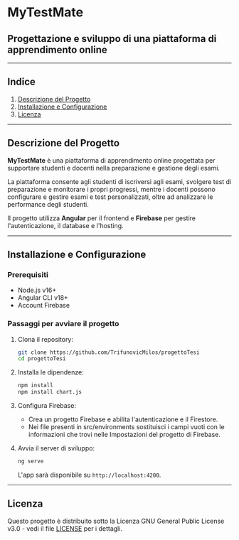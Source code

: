 # MyTestMate

## Progettazione e sviluppo di una piattaforma di apprendimento online

---

## Indice
1. [Descrizione del Progetto](#descrizione-del-progetto)
2. [Installazione e Configurazione](#installazione-e-configurazione)
3. [Licenza](#licenza)

---

## Descrizione del Progetto

**MyTestMate** è una piattaforma di apprendimento online progettata per supportare studenti e docenti nella preparazione e gestione degli esami.

La piattaforma consente agli studenti di iscriversi agli esami, svolgere test di preparazione e
monitorare i propri progressi, mentre i docenti possono configurare e gestire esami e test personalizzati, oltre ad analizzare le performance degli studenti.

Il progetto utilizza **Angular** per il frontend e **Firebase** per gestire l'autenticazione, il database e l'hosting.

---

## Installazione e Configurazione

### Prerequisiti

- Node.js v16+
- Angular CLI v18+
- Account Firebase

### Passaggi per avviare il progetto

1. Clona il repository:
   ```bash
   git clone https://github.com/TrifunovicMilos/progettoTesi
   cd progettoTesi
   ```

2. Installa le dipendenze:
   ```bash
   npm install
   npm install chart.js
   ```

3. Configura Firebase:
   - Crea un progetto Firebase e abilita l'autenticazione e il Firestore.
   - Nei file presenti in src/environments sostituisci i campi vuoti con le informazioni che trovi nelle Impostazioni del progetto di Firebase.

4. Avvia il server di sviluppo:
   ```bash
   ng serve
   ```
   L'app sarà disponibile su `http://localhost:4200`.

---

## Licenza

Questo progetto è distribuito sotto la Licenza GNU General Public License v3.0 - vedi il file [LICENSE](./LICENSE) per i dettagli.




